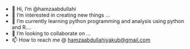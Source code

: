 - 👋 Hi, I’m @hamzaabdullahi
- 👀 I’m interested in creating new things ...
- 🌱 I’m currently learning python programming and analysis using python and R....
- 💞️ I’m looking to collaborate on ...
- 📫 How to reach me @ hamzaabdullahiyakub@gmail.com

<!---
hamzaabdullahi/hamzaabdullahi is a ✨ special ✨ repository because its `README.md` (this file) appears on your GitHub profile.
You can click the Preview link to take a look at your changes.
--->
